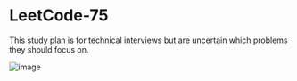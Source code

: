 # LeetCode-75
This study plan is for technical interviews but are uncertain which problems they should focus on.


![image](https://github.com/SuperSanny/LeetCode-75/assets/58103177/d35e68ee-deb3-4d0b-b4ad-d62e184ed310)



